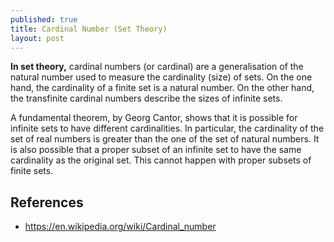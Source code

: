 ```yaml
---
published: true
title: Cardinal Number (Set Theory)
layout: post
---
```

**In set theory,** cardinal numbers (or cardinal) are a generalisation of the natural number used to measure the cardinality (size) of sets. On the one hand, the cardinality of a finite set is a natural number. On the other hand, the transfinite cardinal numbers describe the sizes of infinite sets. 

A fundamental theorem, by Georg Cantor, shows that it is possible for infinite sets to have different cardinalities. In particular, the cardinality of the set of real numbers is greater than the one of the set of natural numbers. It is also possible that a proper subset of an infinite set to have the same cardinality as the original set. This cannot happen with proper subsets of finite sets.

## References

* <https://en.wikipedia.org/wiki/Cardinal_number>